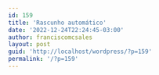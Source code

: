 ```yaml
---
id: 159
title: 'Rascunho automático'
date: '2022-12-24T22:24:45-03:00'
author: franciscomcsales
layout: post
guid: 'http://localhost/wordpress/?p=159'
permalink: '/?p=159'
---
```


